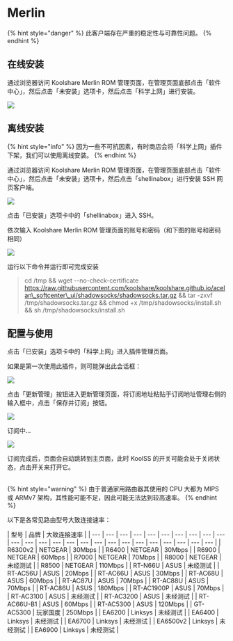 # Merlin

{% hint style="danger" %}
此客户端存在严重的稳定性与可靠性问题。
{% endhint %}

## 在线安装

通过浏览器访问 Koolshare Merlin ROM 管理页面，在管理页面底部点击「软件中心」，然后点击「未安装」选项卡，然后点击「科学上网」进行安装。

![](../../../.gitbook/assets/wx20180415-233912-2x.png)

## 离线安装

{% hint style="info" %}
因为一些不可抗因素，有时商店会将「科学上网」插件下架，我们可以使用离线安装。
{% endhint %}

通过浏览器访问 Koolshare Merlin ROM 管理页面，在管理页面底部点击「软件中心」，然后点击「未安装」选项卡，然后点击「shellinabox」进行安装 SSH 网页客户端。

![](../../../.gitbook/assets/image.png)

点击「已安装」选项卡中的「shellinabox」进入 SSH。

依次输入 Koolshare Merlin ROM 管理页面的账号和密码（和下图的账号和密码相同）

![](../../../.gitbook/assets/image%20%286%29.png)

运行以下命令并运行即可完成安装

> cd /tmp && wget --no-check-certificate https://raw.githubusercontent.com/koolshare/koolshare.github.io/acelan\_softcenter\_ui/shadowsocks/shadowsocks.tar.gz && tar -zxvf /tmp/shadowsocks.tar.gz && chmod +x /tmp/shadowsocks/install.sh && sh /tmp/shadowsocks/install.sh

## 配置与使用

点击「已安装」选项卡中的「科学上网」进入插件管理页面。

如果是第一次使用此插件，则可能弹出此会话框：

![](../../../.gitbook/assets/image%20%288%29.png)

点击「更新管理」按钮进入更新管理页面，将订阅地址粘贴于订阅地址管理右侧的输入框中，点击「保存并订阅」按钮。

![](../../../.gitbook/assets/wx20180415-234101-2x.png)

订阅中...

![](../../../.gitbook/assets/image%20%281%29.png)

订阅完成后，页面会自动跳转到主页面，此时 KoolSS 的开关可能会处于关闭状态，点击开关来打开它。

## 

{% hint style="warning" %}
由于普通家用路由器其使用的 CPU 大都为 MIPS 或 ARMv7 架构，其性能可能不足，因此可能无法达到较高速率。
{% endhint %}

以下是各常见路由型号大致连接速率：

| 型号 | 品牌 | 大致连接速率 |
| --- | --- | --- | --- | --- | --- | --- | --- | --- | --- | --- | --- | --- | --- | --- | --- | --- | --- | --- | --- | --- | --- | --- | --- | --- |
| R6300v2 | NETGEAR | 30Mbps |
| R6400 | NETGEAR | 30Mbps |
| R6900 | NETGEAR | 60Mbps |
| R7000 | NETGEAR | 70Mbps |
| R8000 | NETGEAR | 未经测试 |
| R8500 | NETGEAR | 110Mbps |
| RT-N66U | ASUS | 未经测试 |
| RT-AC56U | ASUS | 20Mbps |
| RT-AC66U | ASUS | 30Mbps |
| RT-AC68U | ASUS | 60Mbps |
| RT-AC87U | ASUS | 70Mbps |
| RT-AC88U | ASUS | 70Mbps |
| RT-AC86U | ASUS | 180Mbps |
| RT-AC1900P | ASUS | 70Mbps |
| RT-AC3100 | ASUS | 未经测试 |
| RT-AC3200 | ASUS | 未经测试 |
| RT-AC66U-B1 | ASUS | 60Mbps |
| RT-AC5300 | ASUS | 120Mbps |
| GT-AC5300 | 玩家国度 | 250Mbps |
| EA6200 | Linksys | 未经测试 |
| EA6400 | Linksys | 未经测试 |
| EA6700 | Linksys | 未经测试 |
| EA6500v2 | Linksys | 未经测试 |
| EA6900 | Linksys | 未经测试 |



